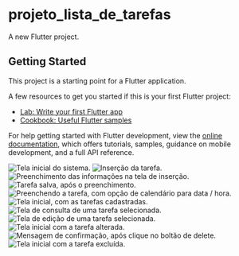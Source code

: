 # projeto_lista_de_tarefas

A new Flutter project.

## Getting Started

This project is a starting point for a Flutter application.

A few resources to get you started if this is your first Flutter project:

- [Lab: Write your first Flutter app](https://docs.flutter.dev/get-started/codelab)
- [Cookbook: Useful Flutter samples](https://docs.flutter.dev/cookbook)

For help getting started with Flutter development, view the
[online documentation](https://docs.flutter.dev/), which offers tutorials,
samples, guidance on mobile development, and a full API reference.

![Tela inicial do sistema.](../projeto_lista_de_tarefas/print/caminho/para/a/1_Tela_Inicial.png)
![Inserção da tarefa.](../projeto_lista_de_tarefas/print/2_Inserindo.png)
![Preenchimento das informações na tela de inserção.](../projeto_lista_de_tarefas/print/3_Tela_Insercao_Editando_Informacoes.png)
![Tarefa salva, após o preenchimento.](../projeto_lista_de_tarefas/print/4_Tarefa_Salva.png)
![Preenchendo a tarefa, com opção de calendário para data / hora.](../projeto_lista_de_tarefas/print/5_Inserindo_Selecao_Calendario.png)
![Tela inicial, com as tarefas cadastradas.](../projeto_lista_de_tarefas/print/6_Consulta_Todas_Tarefas.png)
![Tela de consulta de uma tarefa selecionada.](../projeto_lista_de_tarefas/print/7_Consult_Tarefa_Selecionada.png)
![Tela de edição de uma tarefa selecionada.](../projeto_lista_de_tarefas/print/8_Editando_Tarefa.png)
![Tela inicial com a tarefa alterada.](../projeto_lista_de_tarefas/print/9_Tarefa_Editada.png)
![Mensagem de confirmação, após clique no boltão de delete.](../projeto_lista_de_tarefas/print/10_Mensagem_exclusao_Tarefa.png)
![Tela inicial com a tarefa excluída.](../projeto_lista_de_tarefas/print/11_Tarefa_Excluida.png)

